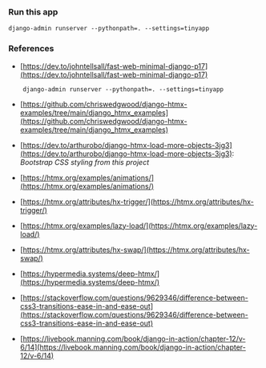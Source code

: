 ### Run this app
```
django-admin runserver --pythonpath=. --settings=tinyapp
```

### References

* [https://dev.to/johntellsall/fast-web-minimal-django-p17](https://dev.to/johntellsall/fast-web-minimal-django-p17)
```
    django-admin runserver --pythonpath=. --settings=tinyapp
```

* [https://github.com/chriswedgwood/django-htmx-examples/tree/main/django_htmx_examples](https://github.com/chriswedgwood/django-htmx-examples/tree/main/django_htmx_examples)
* [https://dev.to/arthurobo/django-htmx-load-more-objects-3jg3](https://dev.to/arthurobo/django-htmx-load-more-objects-3jg3):
 _Bootstrap CSS styling from this project_

* [https://htmx.org/examples/animations/](https://htmx.org/examples/animations/)
* [https://htmx.org/attributes/hx-trigger/](https://htmx.org/attributes/hx-trigger/)
* [https://htmx.org/examples/lazy-load/](https://htmx.org/examples/lazy-load/)
* [https://htmx.org/attributes/hx-swap/](https://htmx.org/attributes/hx-swap/)
* [https://hypermedia.systems/deep-htmx/](https://hypermedia.systems/deep-htmx/)
* [https://stackoverflow.com/questions/9629346/difference-between-css3-transitions-ease-in-and-ease-out](https://stackoverflow.com/questions/9629346/difference-between-css3-transitions-ease-in-and-ease-out)
* [https://livebook.manning.com/book/django-in-action/chapter-12/v-6/14](https://livebook.manning.com/book/django-in-action/chapter-12/v-6/14)
